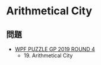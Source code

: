# Arithmetical City

## 問題
- [WPF PUZZLE GP 2019 ROUND 4](../questions/wpfpgp2019-4.md)
	- 19\. Arithmetical City
